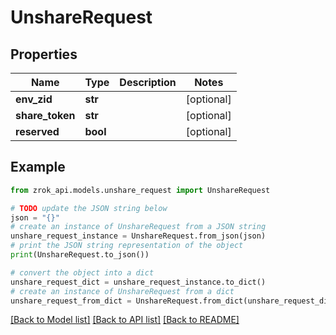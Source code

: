 # UnshareRequest


## Properties

Name | Type | Description | Notes
------------ | ------------- | ------------- | -------------
**env_zid** | **str** |  | [optional] 
**share_token** | **str** |  | [optional] 
**reserved** | **bool** |  | [optional] 

## Example

```python
from zrok_api.models.unshare_request import UnshareRequest

# TODO update the JSON string below
json = "{}"
# create an instance of UnshareRequest from a JSON string
unshare_request_instance = UnshareRequest.from_json(json)
# print the JSON string representation of the object
print(UnshareRequest.to_json())

# convert the object into a dict
unshare_request_dict = unshare_request_instance.to_dict()
# create an instance of UnshareRequest from a dict
unshare_request_from_dict = UnshareRequest.from_dict(unshare_request_dict)
```
[[Back to Model list]](../README.md#documentation-for-models) [[Back to API list]](../README.md#documentation-for-api-endpoints) [[Back to README]](../README.md)


